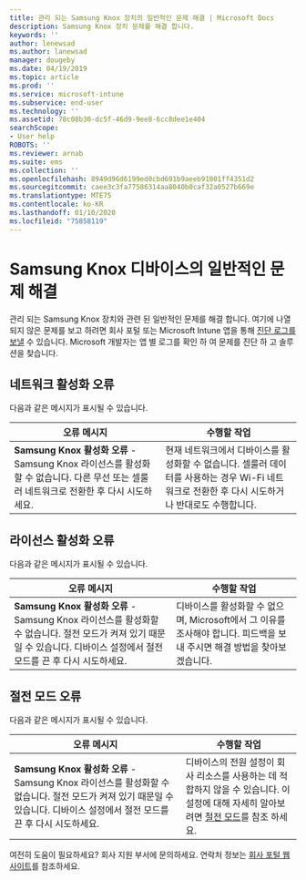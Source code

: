 ```yaml
---
title: 관리 되는 Samsung Knox 장치의 일반적인 문제 해결 | Microsoft Docs
description: Samsung Knox 장치 문제를 해결 합니다.
keywords: ''
author: lenewsad
ms.author: lanewsad
manager: dougeby
ms.date: 04/19/2019
ms.topic: article
ms.prod: ''
ms.service: microsoft-intune
ms.subservice: end-user
ms.technology: ''
ms.assetid: 78c08b30-dc5f-46d9-9ee8-6cc8dee1e404
searchScope:
- User help
ROBOTS: ''
ms.reviewer: arnab
ms.suite: ems
ms.collection: ''
ms.openlocfilehash: 8949d96d6199ed0cbd691b9aeeb91001ff4351d2
ms.sourcegitcommit: caee3c3fa77586314aa8040b0caf32a0527b669e
ms.translationtype: MTE75
ms.contentlocale: ko-KR
ms.lasthandoff: 01/10/2020
ms.locfileid: "75858119"
---
```

# <a name="fix-common-issues-with-your-samsung-knox-device"></a>Samsung Knox 디바이스의 일반적인 문제 해결

관리 되는 Samsung Knox 장치와 관련 된 일반적인 문제를 해결 합니다. 여기에 나열 되지 않은 문제를 보고 하려면 회사 포털 또는 Microsoft Intune 앱을 통해 [진단 로그를 보낼](send-logs-to-microsoft-android.md) 수 있습니다. Microsoft 개발자는 앱 별 로그를 확인 하 여 문제를 진단 하 고 솔루션을 찾습니다.    

## <a name="network-activation-error"></a>네트워크 활성화 오류  

다음과 같은 메시지가 표시될 수 있습니다.

|오류 메시지|수행할 작업|
|---|---|
|**Samsung Knox 활성화 오류** - Samsung Knox 라이선스를 활성화할 수 없습니다. 다른 무선 또는 셀룰러 네트워크로 전환한 후 다시 시도하세요.|현재 네트워크에서 디바이스를 활성화할 수 없습니다. 셀룰러 데이터를 사용하는 경우 Wi-Fi 네트워크로 전환한 후 다시 시도하거나 반대로도 수행합니다.|

## <a name="license-activation-error"></a>라이선스 활성화 오류

다음과 같은 메시지가 표시될 수 있습니다.

|오류 메시지|수행할 작업|
|---|---|
|**Samsung Knox 활성화 오류** - Samsung Knox 라이선스를 활성화할 수 없습니다. 절전 모드가 켜져 있기 때문일 수 있습니다. 디바이스 설정에서 절전 모드를 끈 후 다시 시도하세요.|디바이스를 활성화할 수 없으며, Microsoft에서 그 이유를 조사해야 합니다. 피드백을 보내 주시면 해결 방법을 찾아보겠습니다.|

## <a name="power-saving-mode-error"></a>절전 모드 오류

다음과 같은 메시지가 표시될 수 있습니다.

|오류 메시지|수행할 작업|
|---|---|
|**Samsung Knox 활성화 오류** - Samsung Knox 라이선스를 활성화할 수 없습니다. 절전 모드가 켜져 있기 때문일 수 있습니다. 디바이스 설정에서 절전 모드를 끈 후 다시 시도하세요. |디바이스의 전원 설정이 회사 리소스를 사용하는 데 적합하지 않을 수 있습니다. 이 설정에 대해 자세히 알아보려면 [절전 모드](power-saving-mode-android.md)를 참조 하세요.|  

여전히 도움이 필요하세요? 회사 지원 부서에 문의하세요. 연락처 정보는 [회사 포털 웹 사이트](https://go.microsoft.com/fwlink/?linkid=2010980)를 참조하세요.
